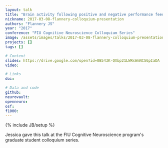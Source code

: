 ```yaml
---
layout: talk
title: "Brain activity following positive and negative performance feedback among abstinent smokers"
nickname: 2017-03-08-flannery-colloquium-presentation
authors: "Flannery JS"
year: "2017"
conference: "FIU Cognitive Neuroscience Colloquium Series"
image: /assets/images/talks/2017-03-08-flannery-colloquium-presentation.png
projects: []
tags: []

# Content
slides: https://drive.google.com/open?id=0B543K-QXbp21LWRsWmNCSGpIaDA
video:

# Links
doi:

# Data and code
github:
neurovault:
openneuro:
osf:
f1000:
---
```

{% include JB/setup %}

Jessica gave this talk at the FIU Cognitive Neuroscience program's graduate student colloquium series.
